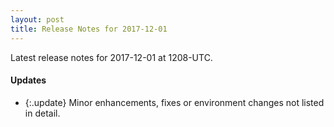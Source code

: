 ```yaml
---
layout: post
title: Release Notes for 2017-12-01
---
```


Latest release notes for 2017-12-01 at 1208-UTC.

<div class='updates' markdown='1'>

#### Updates

- {:.update} Minor enhancements, fixes or environment changes not listed in detail.

</div>


